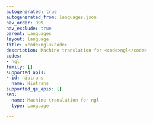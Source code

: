 ```yaml
---
autogenerated: true
autogenerated_from: languages.json
nav_order: 999
nav_exclude: true
parent: Languages
layout: language
title: <code>ngl</code>
description: Machine translation for <code>ngl</code>
codes:
- ngl
family: []
supported_apis:
- id: niutrans
  name: Niutrans
supported_qe_apis: []
seo:
  name: Machine translation for ngl
  type: Language

---
```


